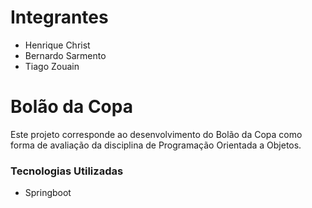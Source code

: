 # Integrantes
- Henrique Christ
- Bernardo Sarmento
- Tiago Zouain

# Bolão da Copa

Este projeto corresponde ao desenvolvimento do Bolão da Copa como forma de avaliação da disciplina de Programação Orientada a Objetos.

### Tecnologias Utilizadas

- Springboot